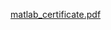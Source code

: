 [matlab_certificate.pdf](https://github.com/user-attachments/files/18509300/matlab_certificate.pdf)
